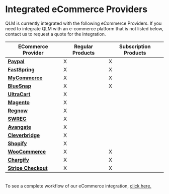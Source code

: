 # Integrated eCommerce Providers

QLM is currently integrated with the following eCommerce Providers. If you need to integrate QLM with an e-commerce platform that is not listed below, contact us to request a quote for the integration.

|  **ECommerce Provider**                                                                                                    |  **Regular Products**  |  **Subscription Products**  |
| -------------------------------------------------------------------------------------------------------------------------- | ---------------------- | --------------------------- |
|  [**Paypal**](http://paypal.com/)                                                                                          | X                      | X                           |
|  [**FastSpring**](http://info.fastspring.com/blog/2011/04/fastspring-integrates-quick-license-manager)                     | X                      | X                           |
|  [**MyCommerce**](https://www.mycommerce.com/)                                                                             | X                      | X                           |
|  [**BlueSnap**](http://www.bluesnap.com/)                                                                                  | X                      | X                           |
|  [**UltraCart**](http://www.ultracart.com/)                                                                                | X                      |                             |
|  [**Magento**](http://www.magento.com/)                                                                                    | X                      |                             |
|  [**Regnow**](http://regnow.com/)                                                                                          | X                      |                             |
|  [**SWREG**](http://www.swreg.org/)                                                                                        | X                      |                             |
|  [**Avangate**](http://www.avangate.com/)                                                                                  | X                      |                             |
|  [**Cleverbridge**](https://www.cleverbridge.com/)                                                                         | X                      |                             |
|  [**Shopify**](https://www.shopify.com/)                                                                                   | X                      |                             |
|  [**WooCommerce**](https://support.soraco.co/hc/en-us/articles/207907363-How-to-integrate-QLM-with-WooCommerce)            | X                      | X                           |
|  [**Chargify**](http://www.chargify.com/)                                                                                  | X                      | X                           |
|  [**Stripe Checkout**](https://support.soraco.co/hc/en-us/articles/360034971772-How-to-integrate-QLM-with-Stripe-Checkout) | X                      | X                           |

\
To see a complete workflow of our eCommerce integration, [click here.](https://soraco.co/quick-license-manager/qlmworkflow-01/)
